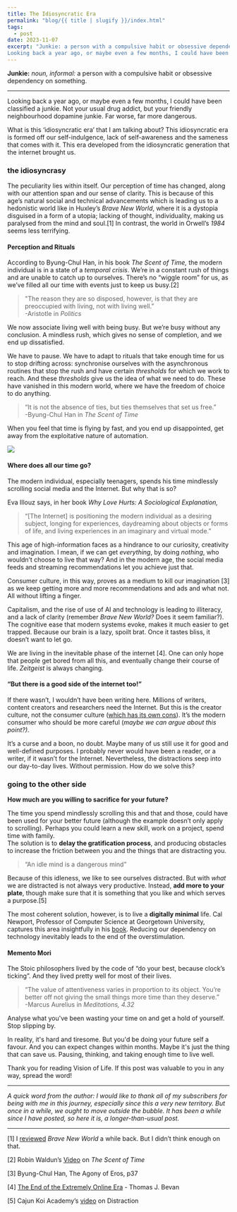 ```yaml
---
title: The Idiosyncratic Era 
permalink: "blog/{{ title | slugify }}/index.html"
tags:
  - post
date: 2023-11-07
excerpt: "Junkie: a person with a compulsive habit or obsessive dependency on something.
Looking back a year ago, or maybe even a few months, I could have been classified a junkie."
---
```

**Junkie:** _noun, informal:_ 
a person with a compulsive habit or obsessive dependency on something.

---

Looking back a year ago, or maybe even a few months, I could have been classified a junkie. Not your usual drug addict, but your friendly neighbourhood dopamine junkie. Far worse, far more dangerous.

What is this ‘idiosyncratic era’ that I am talking about? This idiosyncratic era is formed off our self-indulgence, lack of self-awareness and the sameness that comes with it. This era developed from the idiosyncratic generation that the internet brought us.

### the idiosyncrasy

The peculiarity lies within itself. Our perception of time has changed, along with our attention span and our sense of clarity. This is because of this age’s natural social and technical advancements which is leading us to a hedonistic world like in Huxley’s _Brave New World_, where it is a dystopia disguised in a form of a utopia; lacking of thought, individuality, making us paralysed from the mind and soul.[1] In contrast, the world in Orwell’s _1984_ seems less terrifying.

#### Perception and Rituals

According to Byung-Chul Han, in his book _The Scent of Time,_ the modern individual is in a state of a _temporal crisis_. We’re in a constant rush of things and are unable to catch up to ourselves. There’s no “wiggle room” for us, as we’ve filled all our time with events just to keep us busy.[2]

> "The reason they are so disposed, however, is that they are preoccupied with living, not with living well.”  
> -Aristotle in _Politics_

We now associate living well with being busy. But we’re busy without any conclusion. A mindless rush, which gives no sense of completion, and we end up dissatisfied.

We have to pause. We have to adapt to rituals that take enough time for us to stop drifting across: synchronise ourselves with the asynchronous routines that stop the rush and have certain _thresholds_ for which we work to reach. And these _thresholds_ give us the idea of what we need to do. These have vanished in this modern world, where we have the freedom of choice to do anything.

> “It is not the absence of ties, but ties themselves that set us free.”  
> -Byung-Chul Han in _The Scent of Time_

When you feel that time is flying by fast, and you end up disappointed, get away from the exploitative nature of automation.

![](https://substackcdn.com/image/fetch/w_1456,c_limit,f_auto,q_auto:good,fl_progressive:steep/https%3A%2F%2Fsubstack-post-media.s3.amazonaws.com%2Fpublic%2Fimages%2Fc32627ed-6f74-47e6-a1dd-116477fbaee6_564x596.jpeg)
#### **Where does all our time go?**

The modern individual, especially teenagers, spends his time mindlessly scrolling social media and the Internet. But why that is so?

Eva Illouz says, in her book _Why Love Hurts: A Sociological Explanation,_

> “[The Internet] is positioning the modern individual as a desiring subject, longing for experiences, daydreaming about objects or forms of life, and living experiences in an imaginary and virtual mode.”

This age of high-information faces as a hindrance to our curiosity, creativity and imagination. I mean, if we can get _everything_, by doing _nothing_, who wouldn’t choose to live that way? And in the modern age, the social media feeds and streaming recommendations let you achieve just that.

Consumer culture, in this way, proves as a medium to kill our imagination [3] as we keep getting more and more recommendations and ads and what not. All without lifting a finger.

Capitalism, and the rise of use of AI and technology is leading to illiteracy, and a lack of clarity (remember _Brave New World?_ Does it seem familiar?). The cognitive ease that modern systems evoke, makes it much easier to get trapped. Because our brain is a lazy, spoilt brat. Once it tastes bliss, it doesn’t want to let go.

We are living in the inevitable phase of the internet [4]. One can only hope that people get bored from all this, and eventually change their course of life. _Zeitgeist_ is always changing.
#### “But there is a good side of the internet too!”

If there wasn’t, I wouldn’t have been writing here. Millions of writers, content creators and researchers need the Internet. But this is the creator culture, not the consumer culture ([which has its own cons](https://open.substack.com/pub/gurwinder/p/the-perils-of-audience-capture?r=2wqx7m&utm_campaign=post&utm_medium=web)). It’s the modern consumer who should be more careful (_maybe we can argue about this point?)_.

It’s a curse and a boon, no doubt. Maybe many of us still use it for good and well-defined purposes. I probably never would have been a reader, or a writer, if it wasn’t for the Internet. Nevertheless, the distractions seep into our day-to-day lives. Without permission. How do we solve this?

### going to the other side

**How much are you willing to sacrifice for your future?**

The time you spend mindlessly scrolling this and that and those, could have been used for your better future (although the example doesn’t only apply to scrolling). Perhaps you could learn a new skill, work on a project, spend time with family.  
The solution is to **delay the gratification process**, and producing obstacles to increase the friction between you and the things that are distracting you.

> “An idle mind is a dangerous mind”

Because of this idleness, we like to see ourselves distracted. But with _what_ we are distracted is not always very productive. Instead, **add more to your plate**, though make sure that it is something that you like and which serves a purpose.[5]

The most coherent solution, however, is to live a **digitally minimal** life. Cal Newport, Professor of Computer Science at Georgetown University, captures this area insightfully in his [book](https://www.goodreads.com/en/book/show/40672036). Reducing our dependency on technology inevitably leads to the end of the overstimulation.

#### Memento Mori

The Stoic philosophers lived by the code of “do your best, because clock’s ticking”. And they lived pretty well for most of their lives.

> “The value of attentiveness varies in proportion to its object. You’re better off not giving the small things more time than they deserve.”  
> -Marcus Aurelius in _Meditations, 4.32_

Analyse what you've been wasting your time on and get a hold of yourself. Stop slipping by.

In reality, it's hard and tiresome. But you'd be doing your future self a favour. And you can expect changes within months. Maybe it's just the thing that can save us. Pausing, thinking, and taking enough time to live well.

Thank you for reading Vision of Life. If this post was valuable to you in any way, spread the word!

---

_A quick word from the author: I would like to thank all of my subscribers for being with me in this journey, especially since this a very new territory. But once in a while, we ought to move outside the bubble. It has been a while since I have posted, so here it is, a longer-than-usual post._

---

[1] I [reviewed](https://www.goodreads.com/review/show/5809025091?book_show_action=false) _Brave New World_ a while back. But I didn’t think enough on that.

[2] Robin Waldun’s [Video](https://www.youtube.com/watch?v=clG1Nm4S4ME) on _The Scent of Time_

[3] Byung-Chul Han, The Agony of Eros, p37

[4] [The End of the Extremely Online Era](https://substack.com/home/post/p-138215286?source=queue) - Thomas J. Bevan

[5] Cajun Koi Academy’s [video](https://www.youtube.com/watch?v=3wh8QbEyZvE) on Distraction